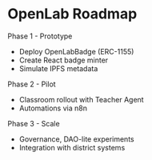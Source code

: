 # OpenLab Roadmap

Phase 1 - Prototype
- Deploy OpenLabBadge (ERC-1155)
- Create React badge minter
- Simulate IPFS metadata

Phase 2 - Pilot
- Classroom rollout with Teacher Agent
- Automations via n8n

Phase 3 - Scale
- Governance, DAO-lite experiments
- Integration with district systems
